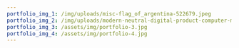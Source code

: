```yaml
---
portfolio_img_1: /img/uploads/misc-flag_of_argentina-522679.jpeg
portfolio_img_2: /img/uploads/modern-neutral-digital-product-computer-mockup-promotional-instagram-post-1-.png
portfolio_img_3: /assets/img/portfolio-3.jpg
portfolio_img_4: /assets/img/portfolio-4.jpg
---
```

